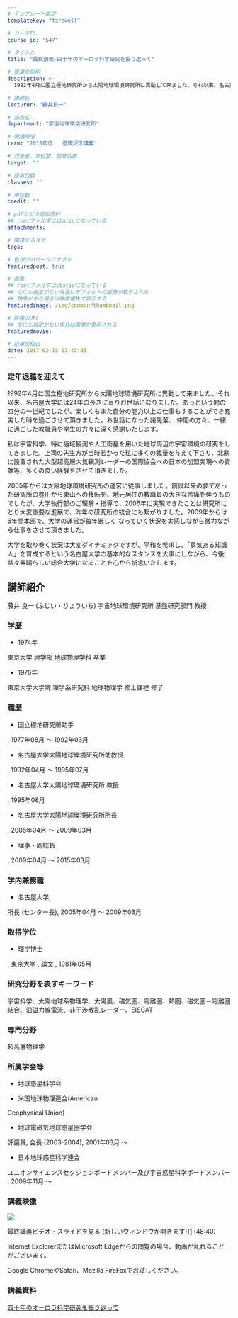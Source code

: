```yaml
---
# テンプレート指定
templateKey: "farewell"

# コースID
course_id: "547"

# タイトル
title: "最終講義-四十年のオーロラ科学研究を振り返って"

# 簡単な説明
description: >-
  1992年4月に国立極地研究所から太陽地球環境研究所に異動して来ました。それ以来、名古屋大学には24年の長きに亘りお世話になりました。あっという間の四分の一世紀でしたが、楽しくもまた自分の能力以上...

# 講師名
lecturer: "藤井良一"

# 部局名
department: "宇宙地球環境研究所"

# 開講時限
term: "2015年度	退職記念講義"

# 対象者、単位数、授業回数
target: ""

# 授業回数
classes: ""

# 単位数
credit: ""

# pdfなどの追加資料
## rootフォルダはstaticになっている
attachments: 

# 関連するタグ
tags:

# 色付けのロールにするか
featuredpost: true

# 画像
## rootフォルダはstaticになっている
## なにも指定がない場合はデフォルトの画像が表示される
## 映像がある場合は映像優先で表示する
featuredimage: /img/common/thumbnail.png

# 映像のURL
## なにも指定がない場合は画像が表示される
featuredmovie: 

# 記事投稿日
date: 2017-02-15 13:43:01
---
```


### 定年退職を迎えて

1992年4月に国立極地研究所から太陽地球環境研究所に異動して来ました。それ以来、名古屋大学には24年の長きに亘りお世話になりました。あっという間の四分の一世紀でしたが、楽しくもまた自分の能力以上の仕事もすることができ充実した時を過ごさせて頂きました。お世話になった諸先輩、 仲間の方々、一緒に過ごした教職員や学生の方々に深く感謝いたします。

私は宇宙科学、特に極域観測や人工衛星を用いた地球周辺の宇宙環境の研究をしてきました。上司の先生方が当時若かった私に多くの裁量を与えて下さり、北欧に設置された大型超高層大気観測レーダーの国際協会への日本の加盟実現への貢献等、多くの良い経験をさせて頂きました。

2005年からは太陽地球環境研究所の運営に従事しました。創設以来の夢であった研究所の豊川から東山への移転を、地元居住の教職員の大きな苦痛を伴うものでしたが、大学執行部のご理解・指導で、2006年に実現できたことは研究所にとり大変重要な進展で、昨年の研究所の統合にも繋がりました。2009年からは6年間本部で、大学の運営が毎年厳しく なっていく状況を実感しながら微力ながら仕事をさせて頂きました。

大学を取り巻く状況は大変ダイナミックですが、平和を希求し、「勇気ある知識人」を育成するという名古屋大学の基本的なスタンスを大事にしながら、今後益々素晴らしい総合大学になることを心から祈念いたします。

## 講師紹介

藤井 良一 (ふじい・りょういち) 宇宙地球環境研究所 基盤研究部門 教授

### 学歴

* 1974年

東京大学 理学部 地球物理学科 卒業

* 1976年

東京大学大学院 理学系研究科 地球物理学 修士課程 修了

### 職歴

* 国立極地研究所助手

, 1977年08月 ～ 1992年03月

* 名古屋大学太陽地球環境研究所助教授

, 1992年04月 ～ 1995年07月

* 名古屋大学太陽地球環境研究所 教授

, 1995年08月

* 名古屋大学太陽地球環境研究所所長

, 2005年04月 ～ 2009年03月

* 理事・副総長

, 2009年04月 ～ 2015年03月

### 学内兼務職

* 名古屋大学,

所長 (センター長), 2005年04月 ～ 2009年03月

### 取得学位

* 理学博士

, 東京大学 , 論文 , 1981年05月

### 研究分野を表すキーワード

宇宙科学、太陽地球系物理学、太陽風、磁気圏、電離圏、熱圏、磁気圏－電離圏結合、沿磁力線電流、非干渉散乱レーダー、EISCAT

### 専門分野

超高層物理学

### 所属学会等

* 地球惑星科学会

* 米国地球物理連合(American

Geophysical Union)

* 地球電磁気地球惑星圏学会

評議員, 会長 (2003-2004), 2001年03月 ～

* 日本地球惑星科学連合

ユニオンサイエンスセクションボードメンバー及び宇宙惑星科学ボードメンバー , 2009年11月 ～

### 講義映像

![](/files/547/thumbnail.jpg) 

最終講義ビデオ・スライドを見る (新しいウィンドウが開きます)][1] (48:40)

Internet ExplorerまたはMicrosoft Edgeからの閲覧の場合、動画が乱れることがございます。

Google ChromeやSafari、Mozilla FireFoxでお試しください。

[1]: https://nuvideo.media.nagoya-u.ac.jp/embed/faf2497d610698255e7e4eb7a702377201fef488

### 講義資料

[四十年のオーロラ科学研究を振り返って](/files/547/hujii.pdf) 

